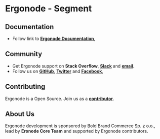 # Ergonode - Segment

## Documentation

* Follow link to  [**Ergonode Documentation**](https://docs.ergonode.com),

## Community

* Get Ergonode support on **Stack Overflow**, [**Slack**](https://ergonode.slack.com) and [**email**](team@ergonode.com).
* Follow us on [**GitHub**](https://github.com/ergonode), [**Twitter**](https://twitter.com/ergonode) and [**Facebook**](https://www.facebook.com/ergonode),  

## Contributing

Ergonode is a Open Source. Join us as a [**contributor**](https://ergonode.com/contribution). 

## About Us

Ergonode development is sponsored by Bold Brand Commerce Sp. z o.o., lead by **Eronode Core Team** and supported by Ergonode contributors. 

